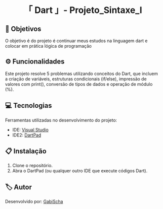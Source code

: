 <h1 align="center">「 Dart 」- Projeto_Sintaxe_Ⅰ</h1>




<h2 id=objective>📌 Objetivos</h2>

O objetivo é do projeto é continuar meus estudos na linguagem dart e colocar em prática lógica de programação

<h2 id=features>⚙️ Funcionalidades </h2>

Este projeto resolve 5 problemas utilizando conceitos do Dart, que incluem a criação de variáveis, estruturas condicionais (if/else), impressão de valores com print(), conversão de tipos de dados e operação de módulo (%).

<h2 id=technology>💻 Tecnologias</h2>

Ferramentas utilizadas no desenvolvimento do projeto:

- IDE: <a href="https://visualstudio.microsoft.com/downloads/">Visual Studio</a>
- IDE2: <a href="https://dartpad.dev">DartPad</a>

<h2 id=installation>📋 Instalação</h2>

1. Clone o repositório.
3. Abra o DartPad (ou qualquer outro IDE que execute códigos Dart).


<h2 id=author>🏷️ Autor</h2>

Desenvolvido por: <a href="https://www.linkedin.com/in/gabrielaschaper/" target="_blank">GabiScha</a>


